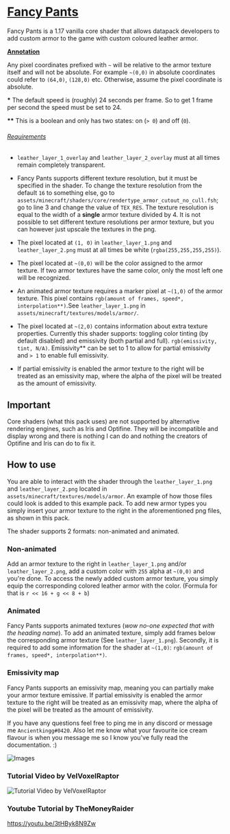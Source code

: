 # <u>Fancy Pants</u>

Fancy Pants is a 1.17 vanilla core shader that allows datapack developers to add custom armor to the game with custom coloured leather armor.

**<u>Annotation</u>**

Any pixel coordinates prefixed with `~` will be relative to the armor texture itself and will not be absolute. For example `~(0,0)` in absolute coordinates could refer to `(64,0)`, `(128,0)` etc. Otherwise, assume the pixel coordinate is absolute.

**\*** The default speed is (roughly) 24 seconds per frame. So to get 1 frame per second the speed must be set to 24.

**\*\*** This is a boolean and only has two states: on (`> 0`) and off (`0`).

###### <u>Requirements</u>

- `leather_layer_1_overlay` and `leather_layer_2_overlay` must at all times remain completely transparent.

- Fancy Pants supports different texture resolution, but it must be specified in the shader. To change the texture resolution from the default `16` to something else, go to `assets/minecraft/shaders/core/rendertype_armor_cutout_no_cull.fsh`; go to line 3 and change the value of `TEX_RES`. The texture resolution is equal to the width of a **single** armor texture divided by 4. It is not possible to set different texture resolutions per armor texture, but you can however just upscale the textures in the png.

- The pixel located at `(1, 0)` in `leather_layer_1.png` and  `leather_layer_2.png` must at all times be white (`rgba(255,255,255,255)`).

- The pixel located at `~(0,0)` will be the color assigned to the armor texture. If two armor textures have the same color, only the most left one will be recognized.

- An animated armor texture requires a marker pixel at `~(1,0)` of the armor texture.  This pixel contains `rgb(amount of frames, speed*, interpolation**)`.See `leather_layer_1.png` in `assets/minecraft/textures/models/armor/`.

- The pixel located at `~(2,0)` contains information about extra texture properties. Currently this shader supports: toggling color tinting (by default disabled) and emissivity (both partial and full). `rgb(emissivity, tint, N/A)`. Emissivity** can be set to 1 to allow for partial emissivity and `> 1` to enable full emissivity.

- If partial emissivity is enabled the armor texture to the right will be treated as an emissivity map, where the alpha of the pixel will be treated as the amount of emissivity.

## **Important**

Core shaders (what this pack uses) are not supported by alternative rendering engines, such as Iris and Optifine. They will be incompatible and display wrong and there is nothing I can do and nothing the creators of Optifine and Iris can do to fix it.

## How to use

You are able to interact with the shader through the `leather_layer_1.png` and `leather_layer_2.png` located in `assets/minecraft/textures/models/armor`. An example of how those files could look is added to this example pack. To add new armor types you simply insert your armor texture to the right in the aforementioned png files, as shown in this pack.

The shader supports 2 formats: non-animated and animated.

### Non-animated

Add an armor texture to the right in `leather_layer_1.png` and/or `leather_layer_2.png`, add a custom color with `255` alpha at `~(0,0)` and you're done. To access the newly added custom armor texture, you simply equip the corresponding colored leather armor with the color.                                                       (Formula for that is `r << 16 + g << 8 + b`)

### Animated

Fancy Pants supports animated textures (*wow no-one expected that with the heading name*). To add an animated texture, simply add frames below the corresponding armor texture (See `leather_layer_1.png`). Secondly, it is required to add some information for the shader at `~(1,0)`: `rgb(amount of frames, speed*, interpolation**)`.

### Emissivity map

Fancy Pants supports an emissivity map, meaning you can partially make your armor texture emissive. If partial emissivity is enabled the armor texture to the right will be treated as an emissivity map, where the alpha of the pixel will be treated as the amount of emissivity.



If you have any questions feel free to ping me in any discord or message me `Ancientkingg#0420`. Also let me know what your favourite ice cream flavour is when you message me so I know you've fully read the documentation. :)

![Images](https://media.discordapp.net/attachments/157097006500806656/853186114017558558/unknown.png)
### Tutorial Video by VelVoxelRaptor
![Tutorial Video by VelVoxelRaptor](https://user-images.githubusercontent.com/27242001/141520994-5b5e99e7-f0ac-4cb4-9a01-faaf750fa569.gif)

### Youtube Tutorial by TheMoneyRaider
https://youtu.be/3tHByk8N9Zw
